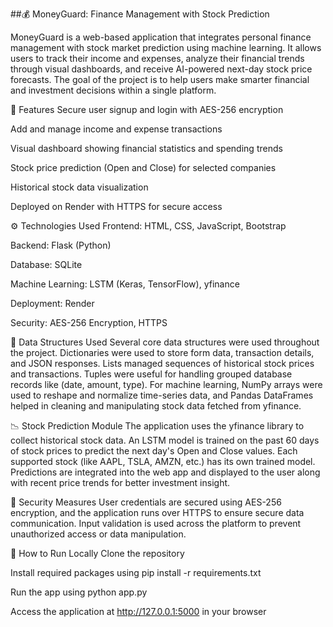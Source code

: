 ##💰 MoneyGuard: Finance Management with Stock Prediction

MoneyGuard is a web-based application that integrates personal finance management with stock market prediction using machine learning. It allows users to track their income and expenses, analyze their financial trends through visual dashboards, and receive AI-powered next-day stock price forecasts. The goal of the project is to help users make smarter financial and investment decisions within a single platform.

🚀 Features
Secure user signup and login with AES-256 encryption

Add and manage income and expense transactions

Visual dashboard showing financial statistics and spending trends

Stock price prediction (Open and Close) for selected companies

Historical stock data visualization

Deployed on Render with HTTPS for secure access

⚙️ Technologies Used
Frontend: HTML, CSS, JavaScript, Bootstrap

Backend: Flask (Python)

Database: SQLite

Machine Learning: LSTM (Keras, TensorFlow), yfinance

Deployment: Render

Security: AES-256 Encryption, HTTPS

🧠 Data Structures Used
Several core data structures were used throughout the project. Dictionaries were used to store form data, transaction details, and JSON responses. Lists managed sequences of historical stock prices and transactions. Tuples were useful for handling grouped database records like (date, amount, type). For machine learning, NumPy arrays were used to reshape and normalize time-series data, and Pandas DataFrames helped in cleaning and manipulating stock data fetched from yfinance.

📉 Stock Prediction Module
The application uses the yfinance library to collect historical stock data. An LSTM model is trained on the past 60 days of stock prices to predict the next day's Open and Close values. Each supported stock (like AAPL, TSLA, AMZN, etc.) has its own trained model. Predictions are integrated into the web app and displayed to the user along with recent price trends for better investment insight.

🔐 Security Measures
User credentials are secured using AES-256 encryption, and the application runs over HTTPS to ensure secure data communication. Input validation is used across the platform to prevent unauthorized access or data manipulation.

📌 How to Run Locally
Clone the repository

Install required packages using pip install -r requirements.txt

Run the app using python app.py

Access the application at http://127.0.0.1:5000 in your browser
